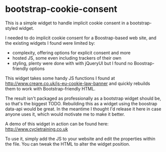 # bootstrap-cookie-consent

This is a simple widget to handle implicit cookie consent in a bootstrap-styled widget.

I needed to do implicit cookie consent for a Boostrap-based web site, and the 
existing widgets I found were limited by:

- complexity, offering options for explicit consent and more
- hosted JS, some even including trackers of their own
- styling, plenty were done with with jQueryUI but I found no Boostrap-friendly options

This widget takes some handy JS functions I found at http://www.creare.co.uk/js-eu-cookie-law-banner
and quickly rebuilds them to work with Bootstrap-friendly HTML. 

The result isn't packaged as professionally as a bootstrap widget should be, so that's the
biggest TODO. Rebuilding this as a widget using the boostrap data-api would be great. In 
the meantime I thought I'd release it here in case anyone uses it, which would
motivate me to make it better.

A demo of this widget in action can be found here: http://www.cycletraining.co.uk

To use it, simply add the JS to your website and edit the properties within the file.
You can tweak the HTML to alter the widget position.

